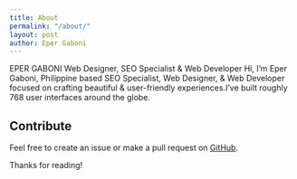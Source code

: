 ```yaml
---
title: About
permalink: "/about/"
layout: post
author: Eper Gaboni
---
```


EPER GABONI
Web Designer, SEO Specialist & Web Developer
Hi, I’m Eper Gaboni, Philippine based SEO Specialist, Web Designer, & Web Developer focused on crafting beautiful & user-friendly experiences.I’ve built roughly 768 user interfaces around the globe.

## Contribute
Feel free to create an issue or make a pull request on [GitHub](https://github.com/chesterhow/tale).

Thanks for reading!
